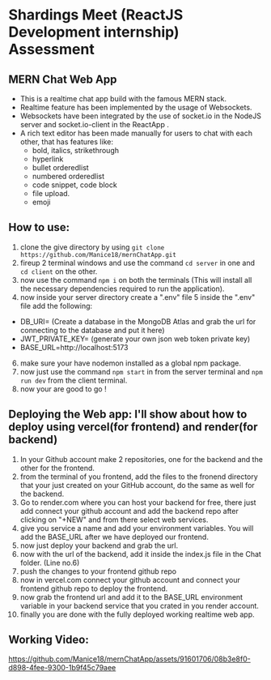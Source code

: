 # Shardings Meet (ReactJS Development internship) Assessment
## MERN Chat Web App
- This is a realtime chat app build with the famous MERN stack.
- Realtime feature has been implemented by the usage of Websockets.
- Websockets have been integrated by the use of socket.io in the NodeJS server and socket.io-client in the ReactApp .
- A rich text editor has been made manually for users to chat with each other, that has features like:
  - bold, italics, strikethrough
  - hyperlink
  - bullet orderedlist
  - numbered orderedlist
  - code snippet, code block
  - file upload.
  - emoji

## How to use:
1. clone the give directory by using ```git clone https://github.com/Manice18/mernChatApp.git```
2. fireup 2 terminal windows and use the command  ```cd server``` in one and ```cd client``` on the other.
3. now use the command ```npm i``` on both the terminals (This will install all the necessary dependencies required to run the application).
4. now inside your server directory create a ".env" file
5 inside the ".env" file add the following:
  - DB_URI= (Create a database in the MongoDB Atlas and grab the url for connecting to the database and put it here)
  - JWT_PRIVATE_KEY= (generate your own json web token private key)
  - BASE_URL=http://localhost:5173
6. make sure your have nodemon installed as a global npm package.
7. now just use the command ```npm start``` in from the server terminal and ```npm run dev``` from the client terminal.
8. now your are good to go !

## Deploying the Web app: I'll show about how to deploy using vercel(for frontend) and render(for backend)
1. In your Github account make 2 repositories, one for the backend and the other for the frontend.
2. from the terminal of you frontend, add the files to the fronend directory that your just created on your GitHub account, do the same as well for the backend.
3. Go to render.com where you can host your backend for free, there just add connect your github account and add the backend repo after clicking on "+NEW" and from there select web services.
4. give you service a name and add your environment variables. You will add the BASE_URL after we have deployed our frontend.
5. now just deploy your backend and grab the url.
6. now with the url of the backend, add it inside the index.js file in the Chat folder. (Line no.6)
7. push the changes to your frontend github repo 
8. now in vercel.com connect your github account and connect your frontend github repo to deploy the frontend.
9. now grab the frontend url and add it to the BASE_URL environment variable in your backend service that you crated in you render account.
10. finally you are done with the fully deployed working realtime web app.

## Working Video:

https://github.com/Manice18/mernChatApp/assets/91601706/08b3e8f0-d898-4fee-9300-1b9f45c79aee


